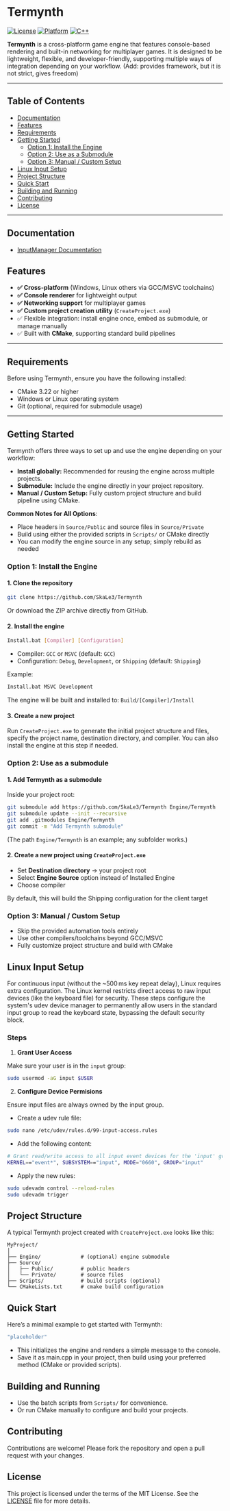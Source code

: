 # Termynth 
[![License](https://img.shields.io/github/license/SkaLe3/Termynth)](https://github.com/SkaLe3/Termynth/blob/main/LICENSE)
[![Platform](https://img.shields.io/badge/Platform-Windows%20|%20Linux-lightgrey)](https://github.com/SkaLe3/Termynth)
[![C++](https://img.shields.io/badge/Language-C++20-blue)](https://isocpp.org)


**Termynth** is a cross-platform game engine that features console-based rendering and built-in networking for multiplayer games.
It is designed to be lightweight, flexible, and developer-friendly, supporting multiple ways of integration depending on your workflow. (Add: provides framework, but it is not strict, gives freedom)

***
## Table of Contents
- [Documentation](#documentation)
- [Features](#features)
- [Requirements](#requirements)
- [Getting Started](#getting-started)
    - [Option 1: Install the Engine](#option-1-install-the-engine)
    - [Option 2: Use as a Submodule](#option-2-use-as-a-submodule)
    - [Option 3: Manual / Custom Setup](#option-3-manual--custom-setup)
- [Linux Input Setup](#linux-input-setup)
- [Project Structure](#project-structure)
- [Quick Start](#quick-start)
- [Building and Running](#building-and-running)
- [Contributing](#contributing)
- [License](#license)

***

## Documentation

- [InputManager Documentation](docs/InputManager.md)


## Features
- **✅ Cross-platform** (Windows, Linux others via GCC/MSVC toolchains)
- **✅ Console renderer** for lightweight output
- **✅ Networking support** for multiplayer games
- **✅ Custom project creation utility** (`CreateProject.exe`)
- ✅ Flexible integration: install engine once, embed as submodule, or manage manually
- ✅ Built with **CMake**, supporting standard build pipelines

***

## Requirements
Before using Termynth, ensure you have the following installed:
- CMake 3.22 or higher
- Windows or Linux operating system
- Git (optional, required for submodule usage)

***


## Getting Started

Termynth offers three ways to set up and use the engine depending on your workflow:

- **Install globally:** Recommended for reusing the engine across multiple projects.
- **Submodule:** Include the engine directly in your project repository.
- **Manual / Custom Setup:** Fully custom project structure and build pipeline using CMake.

**Common Notes for All Options**:
- Place headers in `Source/Public` and source files in `Source/Private`
- Build using either the provided scripts in `Scripts/` or CMake directly
- You can modify the engine source in any setup; simply rebuild as needed


### Option 1: Install the Engine

#### 1. Clone the repository
```bash
git clone https://github.com/SkaLe3/Termynth
```

Or download the ZIP archive directly from GitHub.

#### 2. Install the engine
```bash
Install.bat [Compiler] [Configuration]
```
- Compiler: `GCC` or `MSVC` (default: `GCC`)
- Configuration: `Debug`, `Development`, or `Shipping` (default: `Shipping`)

Example: 
```bash
Install.bat MSVC Development
```

The engine will be built and installed to: `Build/[Compiler]/Install`

#### 3. Create a new project
Run `CreateProject.exe` to generate the initial project structure and files, specify the project name, destination directory, and compiler. You can also install the engine at this step if needed.


### Option 2: Use as a submodule

#### 1. Add Termynth as a submodule
Inside your project root:
```bash
git submodule add https://github.com/SkaLe3/Termynth Engine/Termynth
git submodule update --init --recursive
git add .gitmodules Engine/Termynth
git commit -m "Add Termynth submodule"
```
(The path `Engine/Termynth` is an example; any subfolder works.)

#### 2. Create a new project using `CreateProject.exe`

- Set **Destination directory** -> your project root
- Select **Engine Source** option instead of Installed Engine
- Choose compiler

By default, this will build the Shipping configuration for the client target

### Option 3: Manual / Custom Setup

- Skip the provided automation tools entirely
- Use other compilers/toolchains beyond GCC/MSVC
- Fully customize project structure and build with CMake

## Linux Input Setup
For continuous input (without the ~500 ms key repeat delay), Linux requires extra configuration.
The Linux kernel restricts direct access to raw input devices (like the keyboard file) for security. These steps configure the system's udev device manager to permanently allow users in the standard input group to read the keyboard state, bypassing the default security block.

### Steps

1. **Grant User Access**

Make sure your user is in the `input` group:

```bash
sudo usermod -aG input $USER
```

2. **Configure Device Permisions**

Ensure input files are always owned by the input group.

- Create a udev rule file:
```bash
sudo nano /etc/udev/rules.d/99-input-access.rules
```
- Add the following content:
```bash
# Grant read/write access to all input event devices for the 'input' group
KERNEL=="event*", SUBSYSTEM=="input", MODE="0660", GROUP="input"
```
- Apply the new rules:
```bash
sudo udevadm control --reload-rules
sudo udevadm trigger
```


## Project Structure

A typical Termynth project created with `CreateProject.exe` looks like this:
```text
MyProject/
│
├── Engine/             # (optional) engine submodule
├── Source/
│   ├── Public/         # public headers
│   └── Private/        # source files
├── Scripts/            # build scripts (optional)
└── CMakeLists.txt      # cmake build configuration
```
## Quick Start
Here’s a minimal example to get started with Termynth:

```cpp
"placeholder"
```
- This initializes the engine and renders a simple message to the console.
- Save it as main.cpp in your project, then build using your preferred method (CMake or provided scripts).


## Building and Running
- Use the batch scripts from `Scripts/` for convenience.
- Or run CMake manually to configure and build your projects.


## Contributing
Contributions are welcome! Please fork the repository and open a pull request with your changes.

## License
This project is licensed under the terms of the MIT License. See the [LICENSE](https://github.com/SkaLe3/Termynth/blob/main/LICENSE) file for more details.
